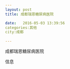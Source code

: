 ```yaml
--- 
layout: post 
title: 成都瑞恩糖尿病医院

date:   2016-05-03 13:39:56 
categories:其他  
city:成都
  
--- 
```

   
成都瑞恩糖尿病医院

信息

